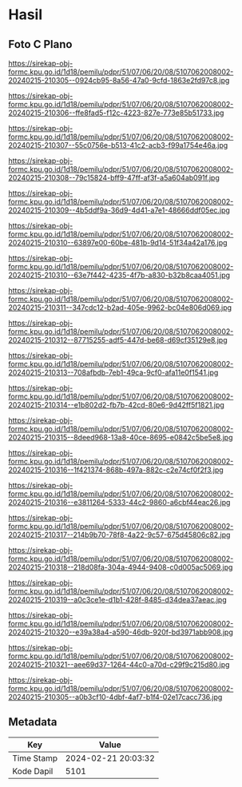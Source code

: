 # Hasil

## Foto C Plano

https://sirekap-obj-formc.kpu.go.id/1d18/pemilu/pdpr/51/07/06/20/08/5107062008002-20240215-210305--0924cb95-8a56-47a0-9cfd-1863e2fd97c8.jpg

https://sirekap-obj-formc.kpu.go.id/1d18/pemilu/pdpr/51/07/06/20/08/5107062008002-20240215-210306--ffe8fad5-f12c-4223-827e-773e85b51733.jpg

https://sirekap-obj-formc.kpu.go.id/1d18/pemilu/pdpr/51/07/06/20/08/5107062008002-20240215-210307--55c0756e-b513-41c2-acb3-f99a1754e46a.jpg

https://sirekap-obj-formc.kpu.go.id/1d18/pemilu/pdpr/51/07/06/20/08/5107062008002-20240215-210308--79c15824-bff9-47ff-af3f-a5a604ab091f.jpg

https://sirekap-obj-formc.kpu.go.id/1d18/pemilu/pdpr/51/07/06/20/08/5107062008002-20240215-210309--4b5ddf9a-36d9-4d41-a7e1-48666ddf05ec.jpg

https://sirekap-obj-formc.kpu.go.id/1d18/pemilu/pdpr/51/07/06/20/08/5107062008002-20240215-210310--63897e00-60be-481b-9d14-51f34a42a176.jpg

https://sirekap-obj-formc.kpu.go.id/1d18/pemilu/pdpr/51/07/06/20/08/5107062008002-20240215-210310--63e7f442-4235-4f7b-a830-b32b8caa4051.jpg

https://sirekap-obj-formc.kpu.go.id/1d18/pemilu/pdpr/51/07/06/20/08/5107062008002-20240215-210311--347cdc12-b2ad-405e-9962-bc04e806d069.jpg

https://sirekap-obj-formc.kpu.go.id/1d18/pemilu/pdpr/51/07/06/20/08/5107062008002-20240215-210312--87715255-adf5-447d-be68-d69cf35129e8.jpg

https://sirekap-obj-formc.kpu.go.id/1d18/pemilu/pdpr/51/07/06/20/08/5107062008002-20240215-210313--708afbdb-7eb1-49ca-9cf0-afa11e0f1541.jpg

https://sirekap-obj-formc.kpu.go.id/1d18/pemilu/pdpr/51/07/06/20/08/5107062008002-20240215-210314--e1b802d2-fb7b-42cd-80e6-9d42ff5f1821.jpg

https://sirekap-obj-formc.kpu.go.id/1d18/pemilu/pdpr/51/07/06/20/08/5107062008002-20240215-210315--8deed968-13a8-40ce-8695-e0842c5be5e8.jpg

https://sirekap-obj-formc.kpu.go.id/1d18/pemilu/pdpr/51/07/06/20/08/5107062008002-20240215-210316--1f421374-868b-497a-882c-c2e74cf0f2f3.jpg

https://sirekap-obj-formc.kpu.go.id/1d18/pemilu/pdpr/51/07/06/20/08/5107062008002-20240215-210316--e3811264-5333-44c2-9860-a6cbf44eac26.jpg

https://sirekap-obj-formc.kpu.go.id/1d18/pemilu/pdpr/51/07/06/20/08/5107062008002-20240215-210317--214b9b70-78f8-4a22-9c57-675d45806c82.jpg

https://sirekap-obj-formc.kpu.go.id/1d18/pemilu/pdpr/51/07/06/20/08/5107062008002-20240215-210318--218d08fa-304a-4944-9408-c0d005ac5069.jpg

https://sirekap-obj-formc.kpu.go.id/1d18/pemilu/pdpr/51/07/06/20/08/5107062008002-20240215-210319--a0c3ce1e-d1b1-428f-8485-d34dea37aeac.jpg

https://sirekap-obj-formc.kpu.go.id/1d18/pemilu/pdpr/51/07/06/20/08/5107062008002-20240215-210320--e39a38a4-a590-46db-920f-bd3971abb908.jpg

https://sirekap-obj-formc.kpu.go.id/1d18/pemilu/pdpr/51/07/06/20/08/5107062008002-20240215-210321--aee69d37-1264-44c0-a70d-c29f9c215d80.jpg

https://sirekap-obj-formc.kpu.go.id/1d18/pemilu/pdpr/51/07/06/20/08/5107062008002-20240215-210305--a0b3cf10-4dbf-4af7-b1f4-02e17cacc736.jpg


## Metadata

| Key        | Value               |
| ---------- | ------------------- |
| Time Stamp | 2024-02-21 20:03:32 |
| Kode Dapil | 5101                |




